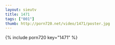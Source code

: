```yaml
--- 
layout: sieutv
title: 1471
tags: ["001"]
thumb: http://porn720.net/video/1471/poster.jpg
---
```

{% include porn720 key="1471" %} 
